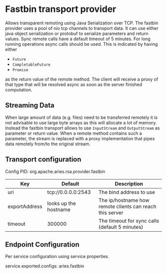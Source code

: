 # Fastbin transport provider

Allows transparent remoting using Java Serialization over TCP. The fastbin provider uses a pool of nio tcp channels to transport data.
It can use either java object serialization or protobuf to serialize parameters and return values.
Sync remote calls have a default timeout of 5 minutes. For long running operations async calls should be used. This is indicated by having either

 * `Future`
 * `CompletableFuture`
 * `Promise`

as the return value of the remote method. The client will receive a proxy of that type that will be resolved async as soon as the server finished computation.


## Streaming Data

When large amount of data (e.g. files) need to be transferred remotely it is not advisable to use large byte arrays as this will allocate a lot of memory. Instead the fastbin transport allows to
use `InputStream` and `OutputStream` as parameter or return value. When a remote method contains such a parameter, the stream is replaced with a proxy implementation that pipes data remotely from/to the original stream.


## Transport configuration

Config PID: org.apache.aries.rsa.provider.fastbin

| Key                      | Default               | Description                                              |
| -------------------------| --------------------- | -------------------------------------------------------- |
| uri                      | tcp://0.0.0.0:2543    | The bind address to use                                  |
| exportAddress            | looks up the hostname | The ip/hostname how remote clients can reach this server |
| timeout                  | 300000                | The timeout for sync calls (default 5 minutes)           |


## Endpoint Configuration

Per service configuration using service properties.

service.exported.configs: aries.fastbin

